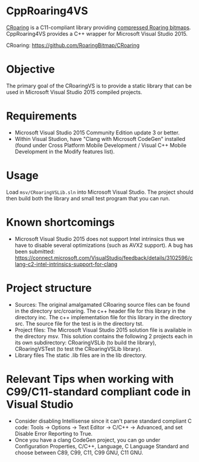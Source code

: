 # CppRoaring4VS

[CRoaring](https://github.com/RoaringBitmap/CRoaring) is a C11-compliant library providing [compressed Roaring bitmaps](http://roaringbitmap.org). CppRoaring4VS provides a
C++ wrapper for Microsoft Visual Studio 2015.

CRoaring: https://github.com/RoaringBitmap/CRoaring


# Objective

The primary goal of the CRoaringVS is to provide a static library that can be used in Microsoft Visual Studio 2015 compiled projects.


# Requirements

- Microsoft Visual Studio 2015 Community Edition update 3 or better.
- Within Visual Studion, have "Clang with Microsoft CodeGen" installed (found under Cross Platform Mobile Development / Visual C++ Mobile Development in the Modify features list).

# Usage

Load ``msv/CRoaringVSLib.sln`` into Microsoft Visual Studio. The project should then build both the library and small test program that you can run.

# Known shortcomings
- Microsoft Visual Studio 2015 does not support Intel intrinsics thus we have to disable several optimizations (such as AVX2 support). A bug has been submitted:  https://connect.microsoft.com/VisualStudio/feedback/details/3102596/clang-c2-intel-intrinsics-support-for-clang

# Project structure
- Sources:
The original amalgamated CRoaring source files can be found in the directory src/croaring.
The c++ header file for this library in the directory inc.
The c++ implementation file for this library in the directory src.
The source file for the test is in the directory tst.
- Project files:
The Microsoft Visual Studio 2015 solution file is available in the directory msv.
This solution contains the following 2 projects each in its own subdirectory: CRoaringVSLib (to build the library), CRoaringVSTest (to test the CRoaringVSLib library).
- Library files
The static .lib files are in the lib directory.

# Relevant Tips when working with C99/C11-standard compliant code in Visual Studio

- Consider disabling Intellisense since it can't parse standard compliant C code: Tools -> Options -> Text Editor -> C/C++ -> Advanced, and set Disable Error Reporting to True.
-  Once you have a clang CodeGen project, you can go under Configuration Properties, C/C++, Language, C Language Standard and choose between C89, C99, C11, C99 GNU, C11 GNU.

